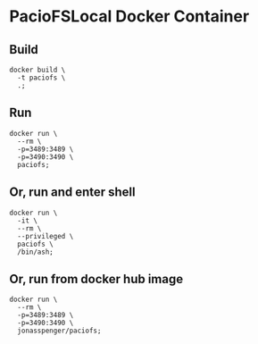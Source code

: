 # PacioFSLocal Docker Container

## Build
```
docker build \
  -t paciofs \
  .;
```

## Run
```
docker run \
  --rm \
  -p=3489:3489 \
  -p=3490:3490 \
  paciofs;
```

## Or, run and enter shell
```
docker run \
  -it \
  --rm \
  --privileged \
  paciofs \
  /bin/ash;
```

## Or, run from docker hub image
```
docker run \
  --rm \
  -p=3489:3489 \
  -p=3490:3490 \
  jonasspenger/paciofs;
```
